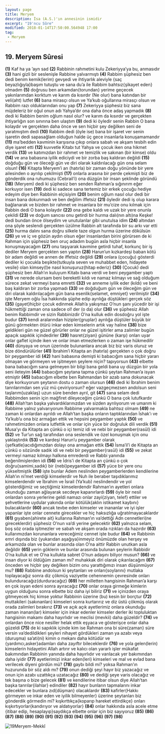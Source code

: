 ```yaml
---
layout: page
title: Meryem
description: İsa (A.S.)'ın annesinin ismidir
excerpt: "19'ncu Sûre"
modified: 2018-01-14T17:50:00.564948 17:00
tag: 
 - Meryem
---
```


## 19. Meryem Sûresi

**(1)** Kaf ha ya ’ayn sad
**(2)** Rabbinin rahmetini kulu Zekeriyya’ya bu, anmasıdır
**(3)** hani gizli bir seslenişle Rabbine yalvarmıştı
**(4)** Rabbim şüphesiz ben dedi benim kemik(lerim) gevşedi ve ihtiyarlık aleviyle {saç beyazlığıyla}başım tutuştu ve sana du’a ile Rabbim bahtsız{şikayet eden} olmadım
**(5)** doğrusu ben arkamdan{torundan} yerime geçecek yakınlarımdan korktum ve karım da kısırdır (Ne olur) bana katından bir veli(aht) lutfet
**(6)** bana mirasçı olsun ve Ya’kub oğullarına mirasçı olsun ve Rabbim razı olduklarından onu yap
**(7)** Zekeriyya şüphesiz biz sana müjdeleriz bir oğul onun adı Yahya’dır ona daha önce adaş yapmadık
**(8)** dedi ki Rabbim benim oğlum nasıl olur? ve karım da kısırdır ve gerçekten ihtiyarlığın son sınırına ben ulaştım
**(9)** dedi ki öyledir senin Rabbin O bana kolaydır ve gerçekten daha önce ve sen hiçbir şey değilken seni de yaratmıştım dedi 
**(10)** Rabbim dedi (öyle ise) bana bir işaret ver senin işaretin dedi sapasağlam olduğun halde üç gece insanlarla konuşamamandır
**(11)** ma’bedden kavminin karşısına çıkıp onlara sabah ve akşam tesbih edin diye işaret etti
**(12)** kuvvetle Kitabı tut Yahya ve çocuk iken ona hikmet verdik
**(13)** ve katımızdan bir rahmet ve temizlik ve sakınan (bir kimse) oldu
**(14)** ve ana babasına iyilik ediciydi ve bir zorba baş kaldıran değildi
**(15)**  doğduğu gün ve öleceği gün ve diri olarak kaldırılacağı gün ona selam olsun!
**(16)** Kitapta Meryem’i an (hatırla) bir zaman doğu yönünde bir yere ailesinden o ayrılıp çekilmişti
**(17)** onlarla arasına bir perde çekmişti biz de gönderdik ona ruhumuzu (Cebrail’i) ona düzgün bir insan şeklinde göründü
**(18)** (Meryem) dedi ki şüphesiz ben senden Rahman’a sığınırım eğer korkuyor isen
**(19)** dedi ki sadece sana tertemiz bir erkek çocuğu hediye edeyim diye ben Rabbinin elçisiyim
**(20)** benim oğlum nasıl olur dedi bir insan bana dokunmadı ve ben değilim iffetsiz 
**(21)** öyledir dedi iş olup karara bağlanarak ve bizden bir rahmet ve insanlara bir mu’cize onu kılmak için Rabbin dedi O bana kolaydır 
**(22)** ona gebe kaldı ve uzak bir yere onunla çekildi
**(23)** ve doğum sancısı onu getirdi bir hurma dalı(nın altı)na Keşke! dedi bundan önce ölseydim ve unutulanlar gibi unutulsa idim
**(24)** altından ona şöyle seslendi gerçekten üzülme Rabbin alt tarafında bir su arkı var etti
**(25)** hurma dalını sana doğru silkele taze olgun hurma üzerine dökülsün
**(26)** ye ve iç ve gözün aydın olsun eğer insanlardan birini görürsen de ki Rahman için şüphesiz ben oruç adadım bugün asla hiçbir insanla konuşmayacağım
**(27)** onu taşıyarak kavmine getirdi tuhaf, korkunç bir iş dediler Meryem gerçekten sen yaptın 
**(28)** Harun’un kızkardeşi baban kötü bir adam değildi ve annen de iffetsiz değildi
**(29)** onlara (çocuğu) gösterdi dediler ki çocukla beşikte{tutkuyla seven ve muhabbet eden, hidayete vesile} olan kimsey(l)e nasıl konuşuruz{hitap ederiz} 
**(30)** (Çocuk) dedi şüphesiz ben Allah’ın kuluyum Kitabı bana verdi ve beni peygamber yaptı
**(31)** ve nerede olursam beni bereketli kıldı ve namaz kılmayı ve sağ olduğum sürece zekat vermeyi bana emretti
**(32)** ve anneme iyilik eder (kıldı) ve beni baş kaldıran bir zorba yapmadı
**(33)** ve doğduğum gün ve öleceğim gün ve diri olarak kaldırılacağım gün bana esenlik{selamet, emniyet} verilmiştir 
**(34)** işte Meryem oğlu Îsa hakkında şüphe edip ayrılığa düştükleri gerçek söz
**(35)** {gayet}hiçbir çocuk edinmek Allah’a yakışmaz O’nun şanı yücedir bir işi hükmettiği zaman ona sadece ol! der (o da) olur
**(36)** ve şüphesiz Allah benim Rabbimdir ve sizin Rabbinizdir O’na kulluk edin dosdoğru yol işte budur 
**(37)** kendi aralarından hizipler{gruplar} ayrılığa düştüler büyük bir günü görmekten ötürü inkar eden kimselerin artık vay haline
**(38)** bize geldikleri gün ne güzel görürler onlar ne güzel işitirler ama zalimler bugün apaçık sapıklık içindedirler
**(39)** hasret{ziyan} gününe (karşı) onları uyar onlar gaflet içinde iken ve onlar iman etmezlerken o zaman işe hükmedilir 
**(40)** dünyaya ve onun üzerinde bulunanlara ancak biz biz varis oluruz ve bize döndürülürler 
**(41)** İbrahim’i Kitapta an (hatırla) gerçekten o çok doğru bir peygamber idi
**(42)** hani babasına demişti ki babacığım sana hiçbir yararı olmayan ve görmeyen ve işitmeyen şeylere niçin? tapıyorsun
**(43)** elbette bana babacığım sana gelmeyen bir bilgi bana geldi bana uy düzgün bir yola seni ileteyim
**(44)** babacığım şeytana tapma çünkü şeytan Rahman’a isyan etmiştir
**(45)** babacığım elbette ben Rahmandan bir azab sana dokunacak diye korkuyorum şeytanın dostu o zaman olursun
**(46)** dedi ki İbrahim benim tanrılarımdan sen yüz mü çeviriyorsun? eğer vazgeçmezsen andolsun seni taşlarım{uzaklaş} uzun süre benden ayrıl, git
**(47)** sana selam dedi Rabbimden senin için mağfiret dileyeceğim çünkü O bana çok lutufkardır
**(48)** Allah’tan başka yalvardıklarınızdan ve sizden ayrılıyorum ve umarım ki Rabbime yalnız yalvarıyorum Rabbime yalvarmakla bahtsız olmam
**(49)** ne zaman ki onlardan ayrıldı ve Allah’tan başka onların taptıklarından	
İshak’ı ve Ya’kub’u ona biz armağan ettik ve hepsini peygamber yaptık
**(50)** ve rahmetimizden onlara lutfettik ve onlar için yüce bir doğruluk dili verdik
**(51)** Musa’yı da Kitapta an çünkü o içi temiz idi ve nebi bir peygamber{rasūl} idi
**(52)** ve Tur’un sağ tarafından ona seslendik ve özel konuşmak için onu yaklaştırdık
**(53)** ve kardeşi Harun’u peygamber olarak {şefkatle}acıdığımızdan dolayı ona armağan ettik
**(54)** İsma’il’i de Kitapta an çünkü o sözünde sadık idi ve nebi bir peygamber{rasūl} idi
**(55)** ve zekat vermeyi namaz kılmayı halkına emrederdi ve Rabbi yanında beğenilmişlerden idi
**(56)** ve İdris’i de Kitapta an çünkü o çok doğru{samimi,sadık} bir {nebi}peygamber idi
**(57)** yüce bir yere onu yükseltmiştik
**(58)** işte bunlar Adem neslinden peygamberlerden kendilerine Allah’ın ni’met verdiği kimselerdir ve Nuh ile beraber taşıdıklarımız kimselerdendir ve İbrahim ve İsrail (Ya’kub) neslindendir ve yol gösterdiğimiz ve seçtiğimiz kimselerdendir Rahman’ın ayetleri onlara okunduğu zaman ağlayarak secdeye kapanırlardı
**(59)** öyle bir nesil onlardan sonra yerlerine geldi namazı onlar zayi{ziyan, telef} ettiler ve şehvetlerine uydular yakında onlar kötülük{aklın istikamet kaybını} bulacaklardır
**(60)** ancak tevbe eden kimseler ve inananlar ve iyi işler yapanlar işte onlar cennete girecekler ve hiç haksızlığa uğratılmayacaklardır
**(61)** gıyaben{ahirete ait} kullarına Rahman’ın va’dettiği Adn cennetleri(ne gireceklerdir) şüphesiz O’nun va’di yerine gelecektir
**(62)** yalnızca selam, boş söz orada işitmezler ve sabah ve akşam orada rızıkları da hazırdır
**(63)** kullarımızdan korunanlara vereceğimiz cennet işte budur
**(64)** ve Rabbinin emri dışında biz {yukarıdan aşağıya}inmeyiz önümüzde olan herşey ve arkamızda olan ve bunlar arasında olan O’na aittir Rabbin unutkan asla değildir
**(65)** yerin göklerin ve bunlar arasında bulunan şeylerin Rabbidir O’na kulluk et ve O’na kullukta sabret O’nun adaşını biliyor musun?
**(66)** ve insan diyor ki öldüğüm zaman mı? muhakkak diri olarak çıkarılacağım
**(67)** önceden ve hiçbir şey değilken bizim onu yarattığımızı insan düşünmüyor mu?
**(68)** Rabbine andolsun ki şeytanları ve onları{soylarını} mutlaka toplayacağız sonra diz çökmüş vaziyette cehennemin çevresinde onları bulunduracağız{durduracağız}
**(69)** her milletten hangisinin Rahman’a karşı en çok isyan edeni sonra ayıracağız 
**(70)** onlar oraya girmeğe kimlerin uygun olduğunu sonra elbette biz daha iyi biliriz 
**(71)** ve içinizden oraya gitmeyecek hiç kimse yoktur Rabbinin üzerine (bu) kesin bir borçtur
**(72)** muttakileri (sakınanları) kimseleri sonra kurtarırız ve diz üstü çökmüş olarak orada zalimleri bırakırız
**(73)** ve açık açık ayetlerimiz onlara okunduğu zaman inanan(lar) kimseler için inkar edenler kimseler derler iki topluluktan hangisinin makamı daha hayırlıdır ve meclisi (mevkii) daha güzeldir?
**(74)** ve onlardan önce nice nesiller helak ettik eşyaca ve gösterişce onlar daha güzeldi 
**(75)** de ki sapıklık içinde kim ise Rahman ona bi süre{zaman} süre versin va’dedildikleri şeyleri nihayet gördükleri zaman ya azabı veya (duruşma) sa’ati(ni) kimin o mekanı daha kötüdür ve {yardımcı,asker}adamları daha zayıftır bileceklerdir 
**(76)** ve yola gelen(lerin) kimselerin hidayetini Allah artırır ve kalıcı olan yararlı işler mükafat bakımından Rabbinin yanında daha hayırlıdır ve varılacak yer bakımından daha iyidir
**(77)** ayetlerimizi inkar eden(leri) kimseleri ve mal ve evlad bana verilecek diyeni gördün mü? 
**(78)** gaybı bildi mi? yoksa Rahman’ın huzurunda bir söz aldı mı?
**(79)** onun dediği şeyi hayır biz yazacağız ve onun için azabı uzattıkça uzatacağız
**(80)** ve dediği şeye varis olacağız ve tek başına o bize gelecek
**(81)** ve kendilerine itibar olsun diye Allah’tan başka tanrılar{ilahlar} edindiler
**(82)** hayır bunların tapmalarını inkar edecekler ve bunlara zıd{düşman} olacaklardır
**(83)** kafirler{Hakkı görmeyen ve inkar eden ve iyilik bilmeyenler} üzerine şeytanları biz gönderdik görmedin mi? kışkırttıkça{koparıp hareket ettirdikçe} onları kışkırtıyorlar{kandırıyor ve aldatıyorlar}
**(84)** onlar hakkında asla acele etme {itibar edip, hesaplayıp}saydıkça elbette onlar için biz sayıyoruz
**(85)** 
**(86)** 
**(87)**
**(88)** 
**(89)** 
**(90)** 
**(91)**
**(92)** 
**(93)** 
**(94)** 
**(95)** 
**(96)** 
**(97)** 
**(98)** 

![19Meryem-Mekkî]({{site.url}}/images/ayrac-muhur.png)
